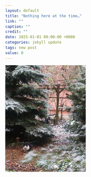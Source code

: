 ```yaml
---
layout: default
title: "Nothing here at the time…"
link: ""
caption: ""
credit: ""
date: 2025-01-01 00:00:00 +0000
categories: jekyll update
tags: new post
value: 0
---
```

<!--
Backstory of a target audience everyman in second person (possibly your friend)  
and timeline of what is to happen from their point of view, sent in the newsletter.  
  
Own _backlog_ on the site as lyrics | script | storyboard  
-->

<!-- This [(is)] an (example) [sentence]. -->

<img src='/assets/images/zahradka_rano.jpg' width='256' alt='A cat visiting the overgrown backyard in the morning' />